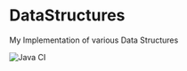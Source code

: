 # DataStructures
My Implementation of various Data Structures

![Java CI](https://github.com/RahulKumarParihar/DataStructures/workflows/Java%20CI/badge.svg)
